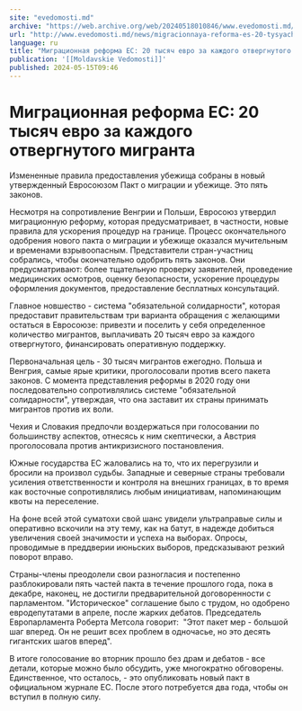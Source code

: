 ```yaml
---
site: "evedomosti.md"
archive: "https://web.archive.org/web/20240518010846/www.evedomosti.md/news/migracionnaya-reforma-es-20-tysyach-evro-za-kazhdogo-otvergn"
url: "http://www.evedomosti.md/news/migracionnaya-reforma-es-20-tysyach-evro-za-kazhdogo-otvergn"
language: ru
title: "Миграционная реформа ЕС: 20 тысяч евро за каждого отвергнутого мигранта"
publication: '[[Moldavskie Vedomosti]]'
published: 2024-05-15T09:46
---
```


# Миграционная реформа ЕС: 20 тысяч евро за каждого отвергнутого мигранта

Измененные правила предоставления убежища собраны в новый утвержденный Евросоюзом Пакт о миграции и убежище. Это пять законов.

Несмотря на сопротивление Венгрии и Польши, Евросоюз утвердил миграционную реформу, которая предусматривает, в частности, новые правила для ускорения процедур на границе. Процесс окончательного одобрения нового пакта о миграции и убежище оказался мучительным и временами взрывоопасным. Представители стран-участниц собрались, чтобы окончательно одобрить пять законов. Они предусматривают: более тщательную проверку заявителей, проведение медицинских осмотров, оценку безопасности, ускорение процедуры оформления документов, предоставление бесплатных консультаций.

Главное новшество - система "обязательной солидарности", которая предоставит правительствам три варианта обращения с желающими остаться в Евросоюзе: привезти и поселить у себя определенное количество мигрантов, выплачивать 20 тысяч евро за каждого отвергнутого, финансировать оперативную поддержку.

Первоначальная цель - 30 тысяч мигрантов ежегодно. Польша и Венгрия, самые ярые критики, проголосовали против всего пакета законов. С момента представления реформы в 2020 году они последовательно сопротивлялись системе "обязательной солидарности", утверждая, что она заставит их страны принимать мигрантов против их воли.

Чехия и Словакия предпочли воздержаться при голосовании по большинству аспектов, отнесясь к ним скептически, а Австрия проголосовала против антикризисного постановления.

Южные государства ЕС жаловались на то, что их перегрузили и бросили на произвол судьбы. Западные и северные страны требовали усиления ответственности и контроля на внешних границах, в то время как восточные сопротивлялись любым инициативам, напоминающим квоты на переселение.

На фоне всей этой суматохи свой шанс увидели ультраправые силы и оперативно вскочили на эту тему, как на батут, в надежде добиться увеличения своей значимости и успеха на выборах. Опросы, проводимые в преддверии июньских выборов, предсказывают резкий поворот вправо.

Страны-члены преодолели свои разногласия и постепенно разблокировали пять частей пакта в течение прошлого года, пока в декабре, наконец, не достигли предварительной договоренности с парламентом. "Историческое" соглашение было с трудом, но одобрено евродепутатами в апреле, после жарких дебатов. Председатель Европарламента Роберта Метсола говорит:  "Этот пакет мер - большой шаг вперед. Он не решит всех проблем в одночасье, но это десять гигантских шагов вперед".

В итоге голосование во вторник прошло без драм и дебатов - все детали, которые можно было обсудить, уже многократно обговорены. Единственное, что осталось, - это опубликовать новый пакт в официальном журнале ЕС. После этого потребуется два года, чтобы он вступил в полную силу. 